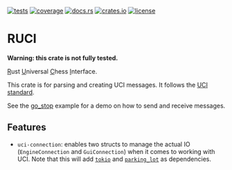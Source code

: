 [![tests](https://img.shields.io/github/actions/workflow/status/tigerros/ruci/tests.yml?label=tests)](https://github.com/tigerros/ruci/actions/workflows/tests.yml)
[![coverage](https://img.shields.io/codecov/c/gh/tigerros/ruci)](https://app.codecov.io/gh/tigerros/ruci/)
[![docs.rs](https://img.shields.io/docsrs/ruci?logo=docs.rs&label=docs.rs)](https://docs.rs/ruci/)
[![crates.io](https://img.shields.io/crates/v/ruci?logo=rust)](https://crates.io/crates/ruci)
[![license](https://img.shields.io/crates/l/ruci)](https://github.com/tigerros/ruci/blob/master/LICENSE)

# RUCI

**Warning: this crate is not fully tested.**

<ins>R</ins>ust <ins>U</ins>niversal <ins>C</ins>hess <ins>I</ins>nterface.

This crate is for parsing and creating UCI messages.
It follows the [UCI standard](https://backscattering.de/chess/uci).

See the [go_stop](https://github.com/tigerros/ruci/tree/master/examples/go_stop.rs) example for a demo on how to send and receive messages.

## Features

- `uci-connection`: enables two structs to manage the actual IO (`EngineConnection` and `GuiConnection`) when it comes to working with UCI. Note that this will add [`tokio`](https://crates.io/crates/tokio) and [`parking_lot`](https://crates.io/crates/parking_lot) as dependencies.